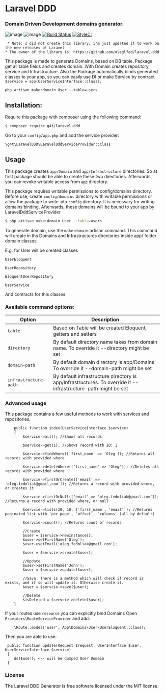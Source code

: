 # Laravel DDD
### Domain Driven Development domains generator. 


![image](https://img.shields.io/packagist/v/g4t/laravel-ddd.svg?style=flat)
![image](https://img.shields.io/packagist/l/g4t/laravel-ddd.svg?style=flat)
[![Build Status](https://travis-ci.org/g4t/laravel-ddd.svg?branch=master)](https://travis-ci.org/g4t/laravel-ddd.svg?branch=master)
[![StyleCI](https://styleci.io/repos/91183556/shield?branch=master)](https://styleci.io/repos/91183556)


`
`
`* Note: I did not create this library, i'm just updated it to work on the new releases of Laravel`  
`* The owner of the library is: https://github.com/oleglfed/laravel-ddd`  

This package is made to generate Domains, based on DB table. 
Package get all table fields and creates domain. With Domain creates repository, service and Infrastructure. Also the Package automatically binds generated classes to your app, so you can easily use DI or make Service by contract `$service = app(UserServiceInterface::class);`  

`php artisan make:domain User --table=users`

## Installation:
Require this package with composer using the following command:

```sh
$ composer require g4t/laravel-ddd
```

Go to your `config/app.php` and add the service provider:

`\g4t\LaravelDDD\LaravelDddServiceProvider::class`

## Usage
This package creates `app/Domain` and `app/Infrastructure` directories. So at first package should be able to create these two directories. Afterwards, you can revoke writable access from `app` directory.

This package requires writable permissions to config/domains directory. 
Before use, create `config/domains` directory with writable permissions or allow the package to write into `config` directory. It is necessary for writing domains binding. Afterwards, these domains will be bound to your app by LaravelDddServiceProvider

```sh
$ php artisan make:domain User --table=users
```

To generate domain, use the `make:domain` artisan command. This command will create in ths Domains and Infrastructures directories inside app/ folder domain classes.

E.g. for User will be created classes

`UserEloquent`

`UserRepository`

`EloquentUserRepository`

`UserService`

And contracts for this classes

### Available command options:

Option | Description
--------- | -------
`table` | Based on Table will be created Eloquent, getters and setters
`directory` | By default directory name takes from domain name. To override it --directory might be set
`domain-path` | By default domain directory is app/Domains. To override it --domain-path might be set
`infrastructure-path` | By default infrastructure directory is app/Infrastructures. To override it --infrastructure-path might be set



### Advanced usage

This package contains a few useful methods to work with services and repositories.


```
    public function index(UserServiceInterface $service)
    {
        $service->all(); //Shows all records
        
        $service->get(1); //Shows record with ID: 1
        
        $servcie->findWhere(['first_name' => 'Oleg']); //Returns all records with provided where
        
        $servcie->deleteWhere(['first_name' => 'Oleg']); //Deletes all records with provided where
        
        $servcie->firstOrCreate(['email' => 'oleg.fedoliak@gmail.com']); //Returns a record with provided where, or creates it
        
        $servcie->firstOrNull(['email' => 'oleg.fedoliak@gmail.com']); //Returns a record with provided where, or null
       
        $servcie->lists(20, 10, ['first_name', 'email']); //Returns paginated list with `per page`, `offset`, `columns` (all by default) 
        
        $servcie->count(); //Returns count of records 
        
        //Create
        $user = $service->newInstance();
        $user->setFirstName('Oleg');
        $user->setEmail('oleg.fedoliak@gmail.com');
        
        $user = $servcie->create($user);
        
        //Update
        $user->setFirstName('John');
        $user = $servcie->update($user);
        
        //Save. There is a method which will check if record is exists, and if so will update it. Otherwise create it.
        $user = $servcie->save($user);

        //Delete
        $isDeleted = $servcie->delete($user);
    }
```

If your routes use `resource` you can explicitly bind Domains
Open `Providers\RouteServiceProvider` and add:

```
    \Route::model('user', App\Domains\User\UserEloquent::class);
```
Then you are able to use:
```
 public function update(Request $request, UserInterface $user, UserServiceInterface $service)
 {
    dd($user); <-- will be dumped User Domain
 }        

```

### License

The Laravel DDD Generator is free software licensed under the MIT license.